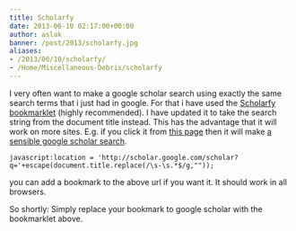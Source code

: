 ```yaml
---
title: Scholarfy
date: 2013-06-10 02:17:00+00:00
author: aslak
banner: /post/2013/scholarfy.jpg
aliases:
- /2013/06/10/scholarfy/
- /Home/Miscellaneous-Debris/scholarfy
---
```


I very often want to make a google scholar search using exactly the same search terms that i just had in google. For that i have used the [Scholarfy bookmarklet](http://people.cam.cornell.edu/~jugander/scholarfy.html) (highly recommended). I have updated it to take the search string from the document title instead. <!--more--> This has the advantage that it will work on more sites. E.g. if you click it from [this page](http://onlinelibrary.wiley.com/doi/10.1029/2005JD006494/abstract) then it will make [a sensible google scholar search](http://scholar.google.com/scholar?q=Svalbard%20summer%20melting%2C%20continentality%2C%20and%20sea%20ice%20extent%20from%20the%20Lomonosovfonna%20ice%20core).

`javascript:location = 'http://scholar.google.com/scholar?q='+escape(document.title.replace(/\s-\s.*$/g,""));`

you can add a bookmark to the above url if you want it. It should work in all browsers.

So shortly: Simply replace your bookmark to google scholar with the bookmarklet above.